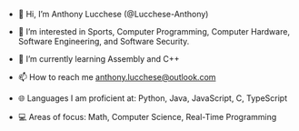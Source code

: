 - 👋 Hi, I’m Anthony Lucchese (@Lucchese-Anthony)
- 👀 I’m interested in Sports, Computer Programming, Computer Hardware, Software Engineering, and Software Security.
- 🌱 I’m currently learning Assembly and C++
- 📫 How to reach me anthony.lucchese@outlook.com

- 🌐 Languages I am proficient at: Python, Java, JavaScript, C, TypeScript
- 💻 Areas of focus: Math, Computer Science, Real-Time Programming

